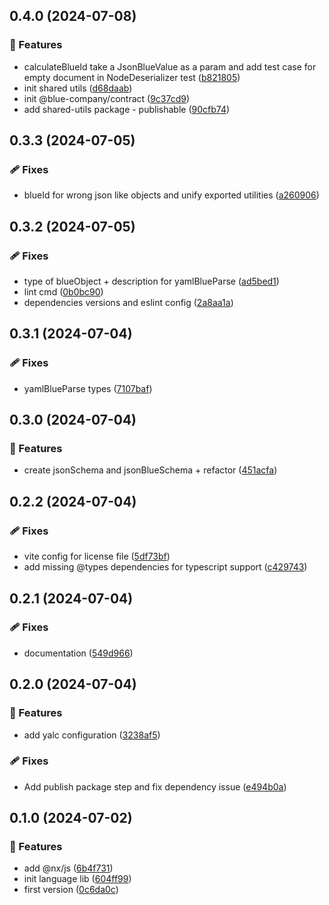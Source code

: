 ## 0.4.0 (2024-07-08)


### 🚀 Features

- calculateBlueId take a JsonBlueValue as a param and add test case for empty document in NodeDeserializer test ([b821805](https://github.com/bluecontract/blue-js/commit/b821805))
- init shared utils ([d68daab](https://github.com/bluecontract/blue-js/commit/d68daab))
- init @blue-company/contract ([9c37cd9](https://github.com/bluecontract/blue-js/commit/9c37cd9))
- add shared-utils package - publishable ([90cfb74](https://github.com/bluecontract/blue-js/commit/90cfb74))

## 0.3.3 (2024-07-05)


### 🩹 Fixes

- blueId for wrong json like objects and unify exported utilities ([a260906](https://github.com/bluecontract/blue-js/commit/a260906))

## 0.3.2 (2024-07-05)


### 🩹 Fixes

- type of blueObject + description for yamlBlueParse ([ad5bed1](https://github.com/bluecontract/blue-js/commit/ad5bed1))
- lint cmd ([0b0bc90](https://github.com/bluecontract/blue-js/commit/0b0bc90))
- dependencies versions and eslint config ([2a8aa1a](https://github.com/bluecontract/blue-js/commit/2a8aa1a))

## 0.3.1 (2024-07-04)

### 🩹 Fixes

- yamlBlueParse types ([7107baf](https://github.com/bluecontract/blue-js/commit/7107baf))

## 0.3.0 (2024-07-04)

### 🚀 Features

- create jsonSchema and jsonBlueSchema + refactor ([451acfa](https://github.com/bluecontract/blue-js/commit/451acfa))

## 0.2.2 (2024-07-04)

### 🩹 Fixes

- vite config for license file ([5df73bf](https://github.com/bluecontract/blue-js/commit/5df73bf))
- add missing @types dependencies for typescript support ([c429743](https://github.com/bluecontract/blue-js/commit/c429743))

## 0.2.1 (2024-07-04)

### 🩹 Fixes

- documentation ([549d966](https://github.com/bluecontract/blue-js/commit/549d966))

## 0.2.0 (2024-07-04)

### 🚀 Features

- add yalc configuration ([3238af5](https://github.com/bluecontract/blue-js/commit/3238af5))

### 🩹 Fixes

- Add publish package step and fix dependency issue ([e494b0a](https://github.com/bluecontract/blue-js/commit/e494b0a))

## 0.1.0 (2024-07-02)

### 🚀 Features

- add @nx/js ([6b4f731](https://github.com/bluecontract/blue-js/commit/6b4f731))
- init language lib ([604ff99](https://github.com/bluecontract/blue-js/commit/604ff99))
- first version ([0c6da0c](https://github.com/bluecontract/blue-js/commit/0c6da0c))
